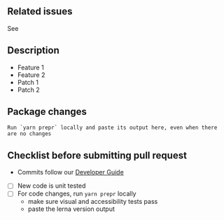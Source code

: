 <!--
  ### IMPORTANT SECURITY NOTE ###

  When opening pull requests, be sure NOT to include any private or personal
  information such as secrets, passwords, or any source code that involves
  data retrieval.
-->

## Related issues

See <!-- put issue number here, or delete this section -->

## Description

<!-- 'Description' section is optional -->

* Feature 1
* Feature 2
* Patch 1
* Patch 2

## Package changes

```
Run `yarn prepr` locally and paste its output here, even when there are no changes
```

## Checklist before submitting pull request

* Commits follow our [Developer Guide](https://github.com/telus/tds-community/blob/chore/template-hints/.github/CONTRIBUTING.md)
* [ ] New code is unit tested
* [ ] For code changes, run `yarn prepr` locally
  * make sure visual and accessibility tests pass
  * paste the lerna version output
